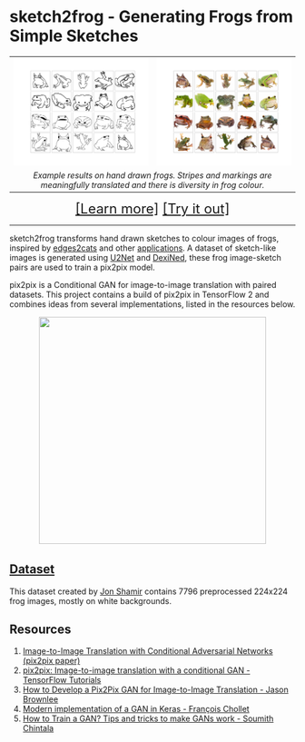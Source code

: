 # sketch2frog - Generating Frogs from Simple Sketches

<table align="center" width=100%>
    <tr>
        <td width=50%>
            <a href="https://github.com/yleneb/sketch2frog/blob/master/sketch2frog/reports/figures/hand_drawn_input.png">
                <img src = "sketch2frog/reports/figures/hand_drawn_input.png"></img>
            </a>
        </td>
        <td width=50%>
            <a href="https://github.com/yleneb/sketch2frog/blob/master/sketch2frog/reports/figures/hand_preds_0.png">
                <img class="" src = "sketch2frog/reports/figures/hand_preds_0.png"></img>
            </a>
        </td>
    </tr>
        <td align="center" colspan="2" width=95%>
            <span style="font-size:14px"><i>Example results on hand drawn frogs. Stripes and markings are meaningfully translated and there is diversity in frog colour.</i></span>
        </td>
</table>

<div align="center" width=100% style="font-size:24px">
        <a href='https://github.com/yleneb/sketch2frog/blob/master/sketch2frog/reports/Report.ipynb'>[Learn more]</a>
        <a href='https://colab.research.google.com/drive/1pl4wXsYgd79jVScqP5TdrBXsh7Me66ZE?usp=sharing'>[Try it out]</a>
</div>

------------

sketch2frog transforms hand drawn sketches to colour images of frogs, inspired by [edges2cats](https://affinelayer.com/pixsrv/) and other [applications](https://phillipi.github.io/pix2pix/#:~:text=#pix2pix). A dataset of sketch-like images is generated using [U2Net](https://github.com/shreyas-bk/U-2-Net) and [DexiNed](https://github.com/xavysp/DexiNed/tree/master/DexiNed-TF2), these frog image-sketch pairs are used to train a pix2pix model.

pix2pix is a Conditional GAN for image-to-image translation with paired datasets. This project contains a build of pix2pix in TensorFlow 2 and combines ideas from several implementations, listed in the resources below.

<div align="center">
<img src="https://github.com/yleneb/sketch2frog/blob/master/sketch2frog/reports/results/2021-10-13%201327/training.gif" width="400px" height="400px"/>
</div>

## [Dataset](https://github.com/jonshamir/frog-dataset)

This dataset created by [Jon Shamir](https://github.com/jonshamir) contains 7796 preprocessed 224x224 frog images, mostly on white backgrounds.

## Resources

1. [Image-to-Image Translation with Conditional Adversarial Networks (pix2pix paper)](https://arxiv.org/abs/1611.07004)
2. [pix2pix: Image-to-image translation with a conditional GAN - TensorFlow Tutorials](https://www.tensorflow.org/tutorials/generative/pix2pix)
3. [How to Develop a Pix2Pix GAN for Image-to-Image Translation - Jason Brownlee](https://machinelearningmastery.com/how-to-develop-a-pix2pix-gan-for-image-to-image-translation/)
4. [Modern implementation of a GAN in Keras - François Chollet](https://twitter.com/fchollet/status/1250622989541838848?s=20)
5. [How to Train a GAN? Tips and tricks to make GANs work - Soumith Chintala](https://github.com/soumith/ganhacks)
